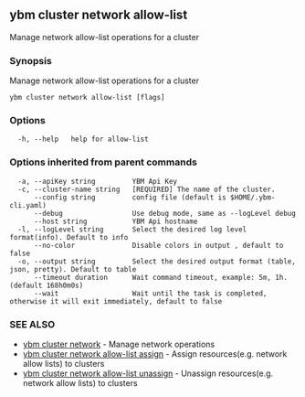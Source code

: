 ## ybm cluster network allow-list

Manage network allow-list operations for a cluster

### Synopsis

Manage network allow-list operations for a cluster

```
ybm cluster network allow-list [flags]
```

### Options

```
  -h, --help   help for allow-list
```

### Options inherited from parent commands

```
  -a, --apiKey string         YBM Api Key
  -c, --cluster-name string   [REQUIRED] The name of the cluster.
      --config string         config file (default is $HOME/.ybm-cli.yaml)
      --debug                 Use debug mode, same as --logLevel debug
      --host string           YBM Api hostname
  -l, --logLevel string       Select the desired log level format(info). Default to info
      --no-color              Disable colors in output , default to false
  -o, --output string         Select the desired output format (table, json, pretty). Default to table
      --timeout duration      Wait command timeout, example: 5m, 1h. (default 168h0m0s)
      --wait                  Wait until the task is completed, otherwise it will exit immediately, default to false
```

### SEE ALSO

* [ybm cluster network](ybm_cluster_network.md)	 - Manage network operations
* [ybm cluster network allow-list assign](ybm_cluster_network_allow-list_assign.md)	 - Assign resources(e.g. network allow lists) to clusters
* [ybm cluster network allow-list unassign](ybm_cluster_network_allow-list_unassign.md)	 - Unassign resources(e.g. network allow lists) to clusters

